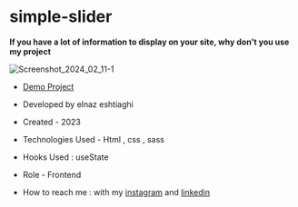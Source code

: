 # simple-slider

**If you have a lot of information to display on your site, why don't you use my project**

![Screenshot_2024_02_11-1](https://github.com/elnaz-eshtiaghi/simple-slider/assets/146030206/af6adb33-378c-4c56-8062-d8ee5b102526)

- [Demo Project]( https://elnaz-eshtiaghi.github.io/simple-slider/)

- Developed by elnaz eshtiaghi

- Created - 2023

- Technologies Used - Html , css , sass

- Hooks Used : useState 

- Role - Frontend

- How to reach me : with my [instagram](https://www.instagram.com/elnaz_eshtiaghi) and [linkedin](https://www.linkedin.com/in/elnaz-eshtiaghi-936832290/)
